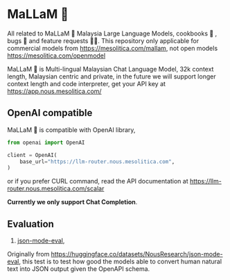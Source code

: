 # MaLLaM 🌙

All related to MaLLaM 🌙 Malaysia Large Language Models, cookbooks 📖 , bugs 🐛 and feature requests 🙇🏽. This repository only applicable for commercial models from https://mesolitica.com/mallam, not open models https://mesolitica.com/openmodel

MaLLaM 🌙 is Multi-lingual Malaysian Chat Language Model, 32k context length, Malaysian centric and private, in the future we will support longer context length and code interpreter, get your API key at https://app.nous.mesolitica.com/

## OpenAI compatible

MaLLaM 🌙 is compatible with OpenAI library,

```python
from openai import OpenAI

client = OpenAI(
    base_url="https://llm-router.nous.mesolitica.com",
)
```

or if you prefer CURL command, read the API documentation at https://llm-router.nous.mesolitica.com/scalar

**Currently we only support Chat Completion**.

## Evaluation

1. [json-mode-eval](evaluation/json-mode-eval),

Originally from https://huggingface.co/datasets/NousResearch/json-mode-eval, this test is to test how good the models able to convert human natural text into JSON output given the OpenAPI schema.
